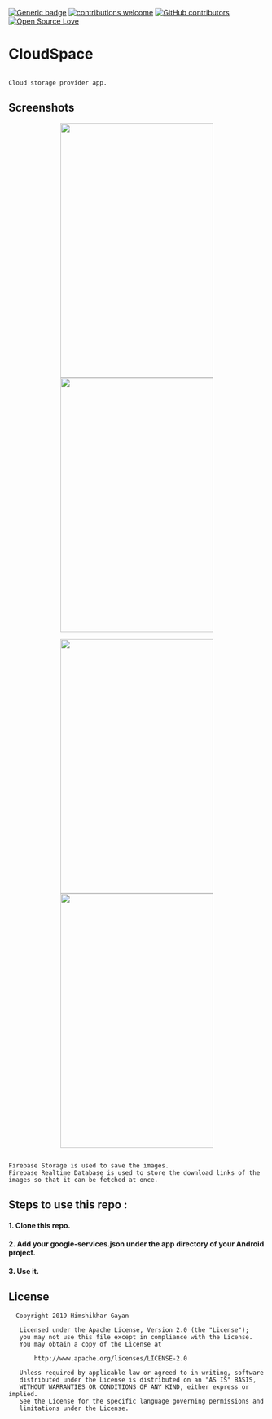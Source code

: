 [![Generic badge](https://img.shields.io/badge/Himshikhar-Gayan-RED.svg)](https://shields.io/)
[![contributions welcome](https://img.shields.io/badge/contributions-welcome-brightgreen.svg?style=flat)](https://github.com/hgayan7/CloudSpace/issues)
[![GitHub contributors](https://img.shields.io/github/contributors/Naereen/StrapDown.js.svg)](https://github.com/hgayan7/CloudSpace/graphs/contributors/)
[![Open Source Love](https://badges.frapsoft.com/os/v1/open-source.svg?v=103)](https://github.com/ellerbrock/open-source-badges/)


# CloudSpace

```

Cloud storage provider app.

```

## Screenshots

<p align="center" >
  <img width="300" height="500" src="https://user-images.githubusercontent.com/29502161/60599362-f7091400-9dcb-11e9-97cd-270950b26d9e.png" hspace="20">
  <img width="300" height="500" src="https://user-images.githubusercontent.com/29502161/60599364-f7a1aa80-9dcb-11e9-85c2-150dd178dc47.png" hspace="20">	
</p>



<p align="center" >
  <img width="300" height="500" src="https://user-images.githubusercontent.com/29502161/60599360-f7091400-9dcb-11e9-9d21-9c79a16066ca.png" hspace="20">
  <img width="300" height="500" src="https://user-images.githubusercontent.com/29502161/60599366-f7a1aa80-9dcb-11e9-97c6-f9377f996fe3.png" hspace="20">	
</p>

```

Firebase Storage is used to save the images.
Firebase Realtime Database is used to store the download links of the images so that it can be fetched at once.

```
## Steps to use this repo :

#### 1. Clone this repo.
#### 2. Add your google-services.json under the app directory of your Android project.
#### 3. Use it.


## License

```
  Copyright 2019 Himshikhar Gayan

   Licensed under the Apache License, Version 2.0 (the "License");
   you may not use this file except in compliance with the License.
   You may obtain a copy of the License at

       http://www.apache.org/licenses/LICENSE-2.0

   Unless required by applicable law or agreed to in writing, software
   distributed under the License is distributed on an "AS IS" BASIS,
   WITHOUT WARRANTIES OR CONDITIONS OF ANY KIND, either express or implied.
   See the License for the specific language governing permissions and
   limitations under the License.
```


